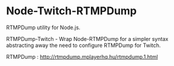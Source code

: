 Node-Twitch-RTMPDump
====================

RTMPDump utility for Node.js.

RTMPDump-Twitch - Wrap Node-RTMPDump for a simpler syntax abstracting away the need to configure RTMPDump for Twitch.

RTMPDump : http://rtmpdump.mplayerhq.hu/rtmpdump.1.html
